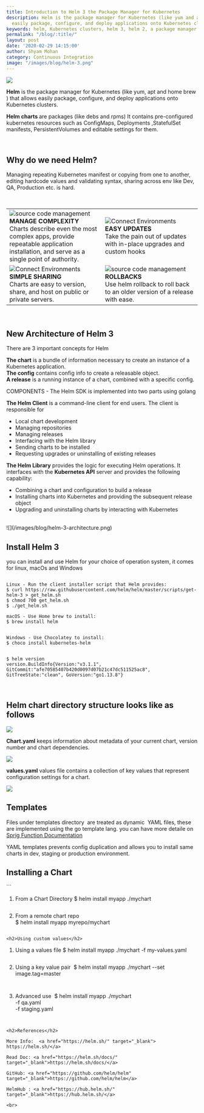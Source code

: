 ```yaml
---
title: Introduction to Helm 3 the Package Manager for Kubernetes
description: Helm is the package manager for Kubernetes (like yum and apt ) that allows
  easily package, configure, and deploy applications onto Kubernetes clusters
keywords: helm, Kubernetes clusters, helm 3, helm 2, a package manager for Kubernetes
permalink: "/blog/:title/"
layout: post
date: '2020-02-29 14:15:00'
author: Shyam Mohan
category: Continuous Integration
image: "/images/blog/helm-3.png"
---
```


![](/images/blog/helm-3.png)


**Helm** 
is the package manager for Kubernetes (like yum, apt and home brew ) that allows easily package, configure, and deploy applications onto Kubernetes clusters. 

<b>Helm charts </b> are packages (like debs and rpms) It contains pre-configured kubernetes resources such as ConfigMaps, Deployments ,StatefulSet manifests, PersistentVolumes  and editable settings for them.

<br>
<h2>Why do we need Helm?</h2>

Managing repeating Kubernetes manifest or copying from one to another, editing hardcode values and validating syntax, sharing across env like Dev, QA, Production etc. is hard.

<br>
<table>
  <tr>
		<td width="50%">
      <img src="/images/v2/pipeline.svg" alt="source code management" class="blog-feature-img"><br>
      <b>MANAGE COMPLEXITY</b><br>Charts describe even the most complex apps, provide repeatable application installation, and serve as a single point of authority.</td>
		<td width="50%">
      <img src="/images/v2/gitops.svg" alt="Connect Environments" class="blog-feature-img"><br>
      <b>EASY UPDATES</b><br>Take the pain out of updates with in-place upgrades and custom hooks</td>
	</tr>
  <tr>
		<td width="50%">
      <img src="/images/v2/connect-environments.svg" alt="Connect Environments" class="blog-feature-img"><br>
      <b>SIMPLE SHARING</b><br>Charts are easy to version, share, and host on public or private servers.</td>
		<td width="50%">
      <img src="/images/v2/rollback.svg" alt="source code management" class="blog-feature-img"><br>
      <b>ROLLBACKS</b><br>Use helm rollback to roll back to an older version of a release with ease.</td>
	</tr>
</table>

<br>
<h2>New Architecture of Helm 3</h2>
There are 3 important concepts for Helm

<b>The chart</b> is a bundle of information necessary to create an instance of a Kubernetes application.<br>
<b>The config</b> contains config info to create a releasable object.<br>
<b>A release</b> is a running instance of a chart, combined with a specific config.

COMPONENTS - The Helm SDK is implemented into two parts using golang

<b>The Helm Client</b> is a command-line client for end users. The client is responsible for

* Local chart development
* Managing repositories
* Managing releases
* Interfacing with the Helm library
* Sending charts to be installed
* Requesting upgrades or uninstalling of existing releases

<b>The Helm Library</b> provides the logic for executing Helm operations. It interfaces with the <b>Kubernetes API</b> server and provides the following capability:

* Combining a chart and configuration to build a release
* Installing charts into Kubernetes and providing the subsequent release object
* Upgrading and uninstalling charts by interacting with Kubernetes

<br>
![](/images/blog/helm-3-architecture.png)

<br>
<h2>Install Helm 3 </h2>
you can install and use Helm for your choice of operation system, it comes for linux, macOs and Windows

```

Linux - Run the client installer script that Helm provides:
$ curl https://raw.githubusercontent.com/helm/helm/master/scripts/get-helm-3 > get_helm.sh
$ chmod 700 get_helm.sh
$ ./get_helm.sh

```

```
macOS - Use Home brew to install:
$ brew install helm

```

```

Windows - Use Chocolatey to install:
$ choco install kubernetes-helm

```

```

$ helm version
version.BuildInfo{Version:"v3.1.1", GitCommit:"afe70585407b420d0097d07b21c47dc511525ac8", GitTreeState:"clean", GoVersion:"go1.13.8"}

```

<br>
<h2>Helm chart directory structure looks like as follows</h2>

![](/images/blog/helm-3-tree.png)

<b>Chart.yaml</b> keeps information about metadata of your current chart, version number and chart dependencies.

![](/images/blog/helm-3-chart-yaml.png)

<b>values.yaml</b> values file contains a collection of key values that represent configuration settings for a chart. 

![](/images/blog/helm-3-values-yaml.png)

<h2>Templates</h2>

Files under templates directory  are treated as dynamic  YAML files, these are implemented using the go  template lang.  you can have more detaile on <a href="http://masterminds.github.io/sprig/" target="_blank">Sprig Function Documentation</a>

YAML templates prevents config duplication and allows you to install same charts in dev, staging or production environment.



<h2>Installing a Chart</h2>
```

1. From a Chart Directory 
$ helm install myapp ./mychart

```

```

2. From a remote chart repo     
$ helm install myapp myrepo/mychart

```

<h2>Using custom values</h2>

```

1. Using a values file 
$ helm install myapp ./mychart -f my-values.yaml

```

```

2. Using a key value pair 
$ helm install myapp ./mychart --set image.tag=master

```


```

3. Advanced use 
     $ helm install myapp ./mychart \
        -f qa.yaml  \
        -f staging.yaml

```


<h2>References</h2>

More Info:  <a href="https://helm.sh/" target="_blank"> https://helm.sh/</a>

Read Doc: <a href="https://helm.sh/docs/" target="_blank">https://helm.sh/docs/</a>

GitHub: <a href="https://github.com/helm/helm" target="_blank">https://github.com/helm/helm</a>

HelmHub : <a href="https://hub.helm.sh/" target="_blank">https://hub.helm.sh/</a>

<br>
